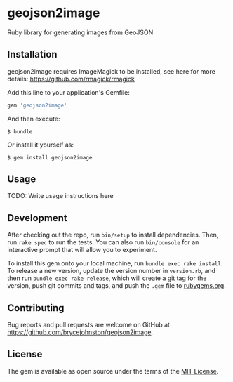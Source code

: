 # geojson2image

Ruby library for generating images from GeoJSON

## Installation

geojson2image requires ImageMagick to be installed, see here for more details:
https://github.com/rmagick/rmagick

Add this line to your application's Gemfile:

```ruby
gem 'geojson2image'
```

And then execute:

    $ bundle

Or install it yourself as:

    $ gem install geojson2image

## Usage

TODO: Write usage instructions here

## Development

After checking out the repo, run `bin/setup` to install dependencies. Then, run `rake spec` to run the tests. You can also run `bin/console` for an interactive prompt that will allow you to experiment.

To install this gem onto your local machine, run `bundle exec rake install`. To release a new version, update the version number in `version.rb`, and then run `bundle exec rake release`, which will create a git tag for the version, push git commits and tags, and push the `.gem` file to [rubygems.org](https://rubygems.org).

## Contributing

Bug reports and pull requests are welcome on GitHub at https://github.com/brycejohnston/geojson2image.


## License

The gem is available as open source under the terms of the [MIT License](http://opensource.org/licenses/MIT).
